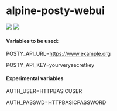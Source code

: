 # alpine-posty-webui

[![](https://images.microbadger.com/badges/version/combro2k/alpine-posty-webui.svg)](https://microbadger.com/images/combro2k/alpine-posty-webui "Get your own version badge on microbadger.com")
[![](https://images.microbadger.com/badges/image/combro2k/alpine-posty-webui.svg)](https://microbadger.com/images/combro2k/alpine-posty-webui "Get your own image badge on microbadger.com")

#### Variables to be used:

POSTY_API_URL=https://www.example.org

POSTY_API_KEY=yourverysecretkey


#### Experimental variables

AUTH_USER=HTTPBASICUSER

AUTH_PASSWD=HTTPBASICPASSWORD
